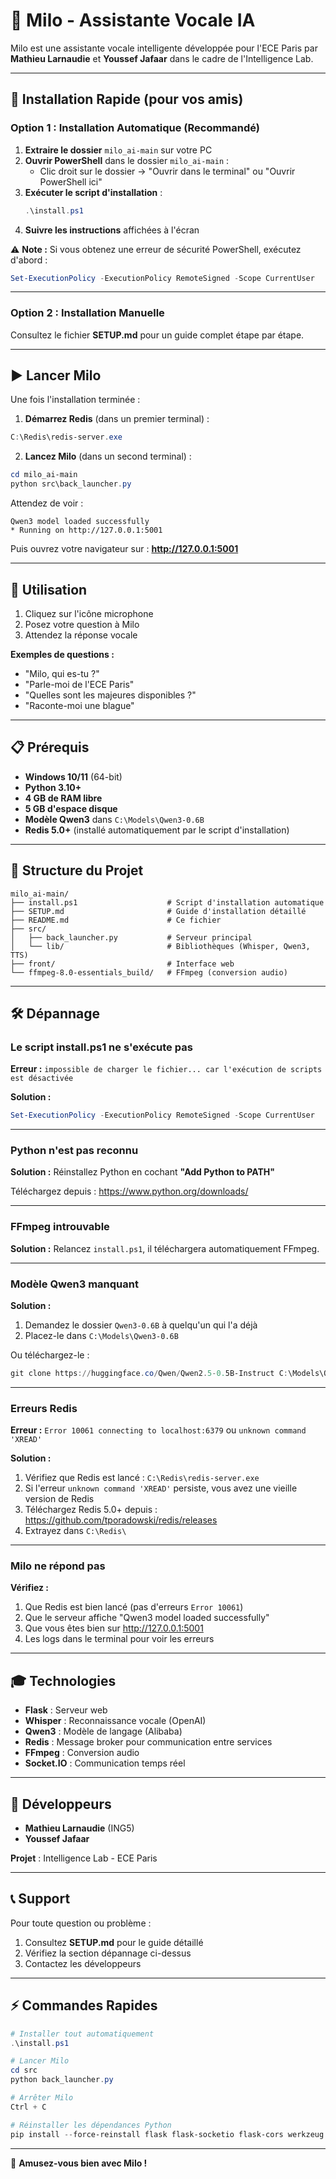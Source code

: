 # 🤖 Milo - Assistante Vocale IA

Milo est une assistante vocale intelligente développée pour l'ECE Paris par **Mathieu Larnaudie** et **Youssef Jafaar** dans le cadre de l'Intelligence Lab.

---

## 🚀 Installation Rapide (pour vos amis)

### Option 1 : Installation Automatique (Recommandé)

1. **Extraire le dossier** `milo_ai-main` sur votre PC
2. **Ouvrir PowerShell** dans le dossier `milo_ai-main` :
   - Clic droit sur le dossier → "Ouvrir dans le terminal" ou "Ouvrir PowerShell ici"
3. **Exécuter le script d'installation** :
   ```powershell
   .\install.ps1
   ```
4. **Suivre les instructions** affichées à l'écran

⚠️ **Note :** Si vous obtenez une erreur de sécurité PowerShell, exécutez d'abord :
```powershell
Set-ExecutionPolicy -ExecutionPolicy RemoteSigned -Scope CurrentUser
```

---

### Option 2 : Installation Manuelle

Consultez le fichier **SETUP.md** pour un guide complet étape par étape.

---

## ▶️ Lancer Milo

Une fois l'installation terminée :

1. **Démarrez Redis** (dans un premier terminal) :
```powershell
C:\Redis\redis-server.exe
```

2. **Lancez Milo** (dans un second terminal) :
```powershell
cd milo_ai-main
python src\back_launcher.py
```

Attendez de voir :
```
Qwen3 model loaded successfully
* Running on http://127.0.0.1:5001
```

Puis ouvrez votre navigateur sur : **http://127.0.0.1:5001**

---

## 🎤 Utilisation

1. Cliquez sur l'icône microphone
2. Posez votre question à Milo
3. Attendez la réponse vocale

**Exemples de questions :**
- "Milo, qui es-tu ?"
- "Parle-moi de l'ECE Paris"
- "Quelles sont les majeures disponibles ?"
- "Raconte-moi une blague"

---

## 📋 Prérequis

- **Windows 10/11** (64-bit)
- **Python 3.10+**
- **4 GB de RAM libre**
- **5 GB d'espace disque**
- **Modèle Qwen3** dans `C:\Models\Qwen3-0.6B`
- **Redis 5.0+** (installé automatiquement par le script d'installation)

---

## 📁 Structure du Projet

```
milo_ai-main/
├── install.ps1                    # Script d'installation automatique
├── SETUP.md                       # Guide d'installation détaillé
├── README.md                      # Ce fichier
├── src/
│   ├── back_launcher.py           # Serveur principal
│   └── lib/                       # Bibliothèques (Whisper, Qwen3, TTS)
├── front/                         # Interface web
└── ffmpeg-8.0-essentials_build/   # FFmpeg (conversion audio)
```

---

## 🛠️ Dépannage

### Le script install.ps1 ne s'exécute pas

**Erreur :** `impossible de charger le fichier... car l'exécution de scripts est désactivée`

**Solution :**
```powershell
Set-ExecutionPolicy -ExecutionPolicy RemoteSigned -Scope CurrentUser
```

---

### Python n'est pas reconnu

**Solution :** Réinstallez Python en cochant **"Add Python to PATH"**

Téléchargez depuis : https://www.python.org/downloads/

---

### FFmpeg introuvable

**Solution :** Relancez `install.ps1`, il téléchargera automatiquement FFmpeg.

---

### Modèle Qwen3 manquant

**Solution :**
1. Demandez le dossier `Qwen3-0.6B` à quelqu'un qui l'a déjà
2. Placez-le dans `C:\Models\Qwen3-0.6B`

Ou téléchargez-le :
```powershell
git clone https://huggingface.co/Qwen/Qwen2.5-0.5B-Instruct C:\Models\Qwen3-0.6B
```

---

### Erreurs Redis

**Erreur :** `Error 10061 connecting to localhost:6379` ou `unknown command 'XREAD'`

**Solution :**
1. Vérifiez que Redis est lancé : `C:\Redis\redis-server.exe`
2. Si l'erreur `unknown command 'XREAD'` persiste, vous avez une vieille version de Redis
3. Téléchargez Redis 5.0+ depuis : https://github.com/tporadowski/redis/releases
4. Extrayez dans `C:\Redis\`

---

### Milo ne répond pas

**Vérifiez :**
1. Que Redis est bien lancé (pas d'erreurs `Error 10061`)
2. Que le serveur affiche "Qwen3 model loaded successfully"
3. Que vous êtes bien sur http://127.0.0.1:5001
4. Les logs dans le terminal pour voir les erreurs

---

## 🎓 Technologies

- **Flask** : Serveur web
- **Whisper** : Reconnaissance vocale (OpenAI)
- **Qwen3** : Modèle de langage (Alibaba)
- **Redis** : Message broker pour communication entre services
- **FFmpeg** : Conversion audio
- **Socket.IO** : Communication temps réel

---

## 👥 Développeurs

- **Mathieu Larnaudie** (ING5)
- **Youssef Jafaar**

**Projet** : Intelligence Lab - ECE Paris

---

## 📞 Support

Pour toute question ou problème :
1. Consultez **SETUP.md** pour le guide détaillé
2. Vérifiez la section dépannage ci-dessus
3. Contactez les développeurs

---

## ⚡ Commandes Rapides

```powershell
# Installer tout automatiquement
.\install.ps1

# Lancer Milo
cd src
python back_launcher.py

# Arrêter Milo
Ctrl + C

# Réinstaller les dépendances Python
pip install --force-reinstall flask flask-socketio flask-cors werkzeug faster-whisper torch transformers sounddevice scipy numpy ollama
```

---

🚀 **Amusez-vous bien avec Milo !**

